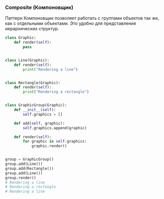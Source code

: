 ### Composite (Компоновщик)

Паттерн Компоновщик позволяет работать с группами объектов так же, как с отдельными объектами.
Это удобно для представления иерархических структур.

```python
class Graphic:
    def render(self):
        pass


class Line(Graphic):
    def render(self):
        print("Rendering a line")


class Rectangle(Graphic):
    def render(self):
        print("Rendering a rectangle")


class GraphicGroup(Graphic):
    def __init__(self):
        self.graphics = []

    def add(self, graphic):
        self.graphics.append(graphic)

    def render(self):
        for graphic in self.graphics:
            graphic.render()


group = GraphicGroup()
group.add(Line())
group.add(Rectangle())
group.add(Line())
group.render()
# Rendering a line
# Rendering a rectangle
# Rendering a line
```
